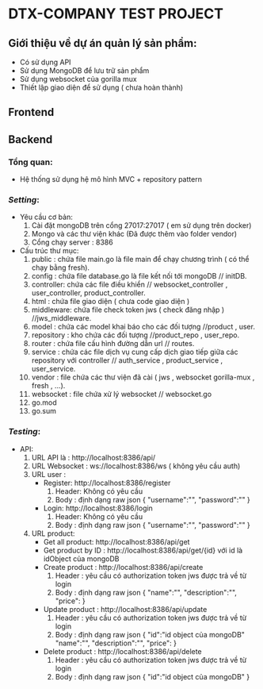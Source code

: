 # **DTX-COMPANY TEST PROJECT**

## **Giới thiệu về dự án quản lý sản phẩm:**
* Có sử dụng API
* Sử dụng MongoDB để lưu trữ sản phẩm
* Sử dụng websocket của gorilla mux
* Thiết lập giao diện để sử dụng ( chưa hoàn thành)

## **Frontend**
## **Backend**
### Tổng quan:
- Hệ thống sử dụng hệ mô hình MVC + repository pattern
### *Setting*:
* Yêu  cầu cơ bản:
    1. Cài đặt mongoDB trên cổng 27017:27017 ( em sử dụng trên docker)
    2. Mongo và các thư viện khác (Đã được thêm vào folder vendor)
    3. Cổng chạy server : 8386
* Cấu trúc thư mục:
    1. public : chứa file main.go là file main để chạy chương trình ( có thể chạy bằng fresh).
    2. config : chứa file database.go là file kết nối tới mongoDB // initDB.
    3. controller: chứa các file điều khiển // websocket_controller , user_controller, product_controller.
    4. html : chứa file giao diện ( chưa code giao diện )
    5. middleware: chứa file check token jws ( check đăng nhập ) //jws_middleware.
    6. model : chứa các model khai báo cho các đối tượng //product , user.
    7. repository : kho chứa các đối tượng //product_repo , user_repo.
    8. router : chứa file cấu hình đường dẫn url // routes.
    9. service : chứa các file dịch vụ cung cấp dịch giao tiếp giữa các repository với controller // auth_service , product_service , user_service.
    10. vendor : file chứa các thư viện đã cài ( jws , websocket gorilla-mux , fresh , ...).
    11. websocket : file chứa xử lý websocket // websocket.go
    12. go.mod
    13. go.sum
### *Testing*:
* API:
    1. URL API là : http://localhost:8386/api/
    2. URL Websocket : ws://localhost:8386/ws ( không yêu cầu auth)
    3. URL user :
        * Register: http://localhost:8386/register
            1. Header: Không có yêu cầu
            2. Body : định dạng raw json
            {
                "username":"",
                "password":""
            }
        * Login: http://localhost:8386/login
            1. Header: Không có yêu cầu
            2. Body : định dạng raw json
            {
                "username":"",
                "password":""
            }
    4. URL product:
        * Get all product: http://localhost:8386/api/get
        * Get product by ID : http://localhost:8386/api/get/{id} với id là idObject của mongoDB
        * Create product : http://localhost:8386/api/create
            1. Header : yêu cầu có authorization token jws được trả về từ login
            2. Body : định dạng raw json
            {
                "name":"",
                "description":"",
                "price":
            }
        * Update product : http://localhost:8386/api/update
            1. Header : yêu cầu có authorization token jws được trả về từ login
            2. Body : định dạng raw json 
            {
                "id":"id object của mongoDB"
                "name":"",
                "description":"",
                "price":
            }
        * Delete product : http://localhost:8386/api/delete
            1. Header : yêu cầu có authorization token jws được trả về từ login
            2. Body : định dạng raw json
            {
                "id":"id object của mongoDB"
            }